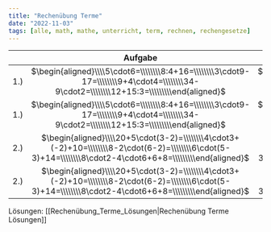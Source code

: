 ```yaml
---
title: "Rechenübung Terme"
date: "2022-11-03"
tags: [alle, math, mathe, unterricht, term, rechnen, rechengesetze]
---
```


|     |                                                                          Aufgabe                                                                           |                                                                          Aufgabe                                                                           |                                                                          Aufgabe                                                                           |                                                                          Aufgabe                                                                           |                                                                          Aufgabe                                                                           |
| --- |:----------------------------------------------------------------------------------------------------------------------------------------------------------:|:----------------------------------------------------------------------------------------------------------------------------------------------------------:|:----------------------------------------------------------------------------------------------------------------------------------------------------------:|:----------------------------------------------------------------------------------------------------------------------------------------------------------:|:----------------------------------------------------------------------------------------------------------------------------------------------------------:|
| 1.) |         $\begin{aligned}\\\\5\cdot6=\\\\\\\\8:4+16=\\\\\\\\3\cdot9-17=\\\\\\\\9+4\cdot4=\\\\\\\\34-9\cdot2=\\\\\\\\12+15:3=\\\\\\\\\end{aligned}$          |         $\begin{aligned}\\\\5\cdot6=\\\\\\\\8:4+16=\\\\\\\\3\cdot9-17=\\\\\\\\9+4\cdot4=\\\\\\\\34-9\cdot2=\\\\\\\\12+15:3=\\\\\\\\\end{aligned}$          |         $\begin{aligned}\\\\5\cdot6=\\\\\\\\8:4+16=\\\\\\\\3\cdot9-17=\\\\\\\\9+4\cdot4=\\\\\\\\34-9\cdot2=\\\\\\\\12+15:3=\\\\\\\\\end{aligned}$          |         $\begin{aligned}\\\\5\cdot6=\\\\\\\\8:4+16=\\\\\\\\3\cdot9-17=\\\\\\\\9+4\cdot4=\\\\\\\\34-9\cdot2=\\\\\\\\12+15:3=\\\\\\\\\end{aligned}$          |         $\begin{aligned}\\\\5\cdot6=\\\\\\\\8:4+16=\\\\\\\\3\cdot9-17=\\\\\\\\9+4\cdot4=\\\\\\\\34-9\cdot2=\\\\\\\\12+15:3=\\\\\\\\\end{aligned}$          |
| 1.) |         $\begin{aligned}\\\\5\cdot6=\\\\\\\\8:4+16=\\\\\\\\3\cdot9-17=\\\\\\\\9+4\cdot4=\\\\\\\\34-9\cdot2=\\\\\\\\12+15:3=\\\\\\\\\end{aligned}$          |         $\begin{aligned}\\\\5\cdot6=\\\\\\\\8:4+16=\\\\\\\\3\cdot9-17=\\\\\\\\9+4\cdot4=\\\\\\\\34-9\cdot2=\\\\\\\\12+15:3=\\\\\\\\\end{aligned}$          |         $\begin{aligned}\\\\5\cdot6=\\\\\\\\8:4+16=\\\\\\\\3\cdot9-17=\\\\\\\\9+4\cdot4=\\\\\\\\34-9\cdot2=\\\\\\\\12+15:3=\\\\\\\\\end{aligned}$          |         $\begin{aligned}\\\\5\cdot6=\\\\\\\\8:4+16=\\\\\\\\3\cdot9-17=\\\\\\\\9+4\cdot4=\\\\\\\\34-9\cdot2=\\\\\\\\12+15:3=\\\\\\\\\end{aligned}$          |         $\begin{aligned}\\\\5\cdot6=\\\\\\\\8:4+16=\\\\\\\\3\cdot9-17=\\\\\\\\9+4\cdot4=\\\\\\\\34-9\cdot2=\\\\\\\\12+15:3=\\\\\\\\\end{aligned}$          |
| 2.) | $\begin{aligned}\\\\20+5\cdot(3-2)=\\\\\\\\4\cdot3+(-2)+10=\\\\\\\\8-2\cdot(6-2)=\\\\\\\\6\cdot(5-3)+14=\\\\\\\\8\cdot2-4\cdot6+6+8=\\\\\\\\\end{aligned}$ | $\begin{aligned}\\\\20+5\cdot(3-2)=\\\\\\\\4\cdot3+(-2)+10=\\\\\\\\8-2\cdot(6-2)=\\\\\\\\6\cdot(5-3)+14=\\\\\\\\8\cdot2-4\cdot6+6+8=\\\\\\\\\end{aligned}$ | $\begin{aligned}\\\\20+5\cdot(3-2)=\\\\\\\\4\cdot3+(-2)+10=\\\\\\\\8-2\cdot(6-2)=\\\\\\\\6\cdot(5-3)+14=\\\\\\\\8\cdot2-4\cdot6+6+8=\\\\\\\\\end{aligned}$ | $\begin{aligned}\\\\20+5\cdot(3-2)=\\\\\\\\4\cdot3+(-2)+10=\\\\\\\\8-2\cdot(6-2)=\\\\\\\\6\cdot(5-3)+14=\\\\\\\\8\cdot2-4\cdot6+6+8=\\\\\\\\\end{aligned}$ | $\begin{aligned}\\\\20+5\cdot(3-2)=\\\\\\\\4\cdot3+(-2)+10=\\\\\\\\8-2\cdot(6-2)=\\\\\\\\6\cdot(5-3)+14=\\\\\\\\8\cdot2-4\cdot6+6+8=\\\\\\\\\end{aligned}$ |
| 2.) | $\begin{aligned}\\\\20+5\cdot(3-2)=\\\\\\\\4\cdot3+(-2)+10=\\\\\\\\8-2\cdot(6-2)=\\\\\\\\6\cdot(5-3)+14=\\\\\\\\8\cdot2-4\cdot6+6+8=\\\\\\\\\end{aligned}$ | $\begin{aligned}\\\\20+5\cdot(3-2)=\\\\\\\\4\cdot3+(-2)+10=\\\\\\\\8-2\cdot(6-2)=\\\\\\\\6\cdot(5-3)+14=\\\\\\\\8\cdot2-4\cdot6+6+8=\\\\\\\\\end{aligned}$ | $\begin{aligned}\\\\20+5\cdot(3-2)=\\\\\\\\4\cdot3+(-2)+10=\\\\\\\\8-2\cdot(6-2)=\\\\\\\\6\cdot(5-3)+14=\\\\\\\\8\cdot2-4\cdot6+6+8=\\\\\\\\\end{aligned}$ | $\begin{aligned}\\\\20+5\cdot(3-2)=\\\\\\\\4\cdot3+(-2)+10=\\\\\\\\8-2\cdot(6-2)=\\\\\\\\6\cdot(5-3)+14=\\\\\\\\8\cdot2-4\cdot6+6+8=\\\\\\\\\end{aligned}$ | $\begin{aligned}\\\\20+5\cdot(3-2)=\\\\\\\\4\cdot3+(-2)+10=\\\\\\\\8-2\cdot(6-2)=\\\\\\\\6\cdot(5-3)+14=\\\\\\\\8\cdot2-4\cdot6+6+8=\\\\\\\\\end{aligned}$ |

Lösungen: [[Rechenübung_Terme_Lösungen|Rechenübung Terme Lösungen]]